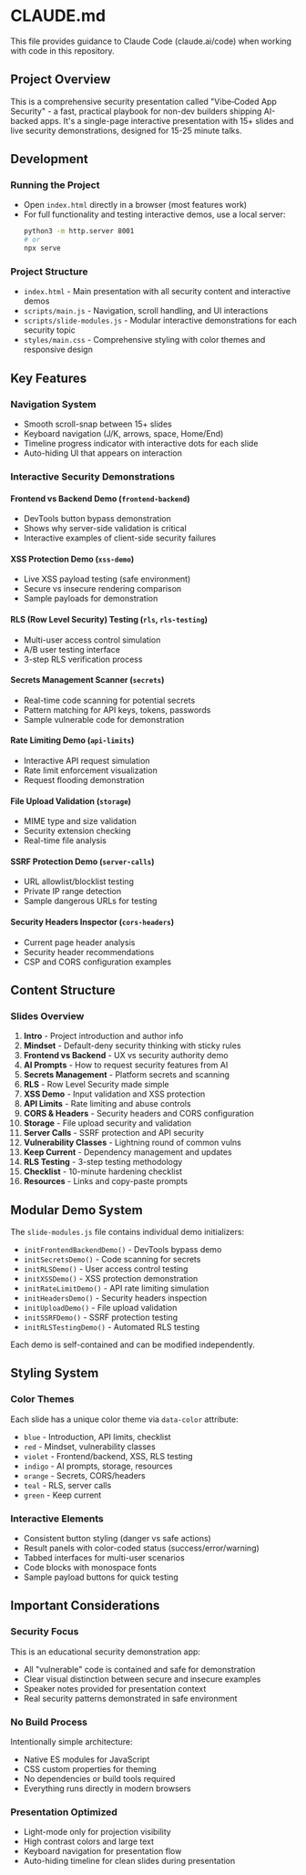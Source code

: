 # CLAUDE.md

This file provides guidance to Claude Code (claude.ai/code) when working with code in this repository.

## Project Overview

This is a comprehensive security presentation called "Vibe‑Coded App Security" - a fast, practical playbook for non-dev builders shipping AI-backed apps. It's a single-page interactive presentation with 15+ slides and live security demonstrations, designed for 15-25 minute talks.

## Development

### Running the Project
- Open `index.html` directly in a browser (most features work)
- For full functionality and testing interactive demos, use a local server:
  ```bash
  python3 -m http.server 8001
  # or
  npx serve
  ```

### Project Structure
- `index.html` - Main presentation with all security content and interactive demos
- `scripts/main.js` - Navigation, scroll handling, and UI interactions
- `scripts/slide-modules.js` - Modular interactive demonstrations for each security topic
- `styles/main.css` - Comprehensive styling with color themes and responsive design

## Key Features

### Navigation System
- Smooth scroll-snap between 15+ slides
- Keyboard navigation (J/K, arrows, space, Home/End)
- Timeline progress indicator with interactive dots for each slide
- Auto-hiding UI that appears on interaction

### Interactive Security Demonstrations

#### Frontend vs Backend Demo (`frontend-backend`)
- DevTools button bypass demonstration
- Shows why server-side validation is critical
- Interactive examples of client-side security failures

#### XSS Protection Demo (`xss-demo`)
- Live XSS payload testing (safe environment)
- Secure vs insecure rendering comparison
- Sample payloads for demonstration

#### RLS (Row Level Security) Testing (`rls`, `rls-testing`)
- Multi-user access control simulation
- A/B user testing interface
- 3-step RLS verification process

#### Secrets Management Scanner (`secrets`)
- Real-time code scanning for potential secrets
- Pattern matching for API keys, tokens, passwords
- Sample vulnerable code for demonstration

#### Rate Limiting Demo (`api-limits`)
- Interactive API request simulation
- Rate limit enforcement visualization
- Request flooding demonstration

#### File Upload Validation (`storage`)
- MIME type and size validation
- Security extension checking
- Real-time file analysis

#### SSRF Protection Demo (`server-calls`)
- URL allowlist/blocklist testing
- Private IP range detection
- Sample dangerous URLs for testing

#### Security Headers Inspector (`cors-headers`)
- Current page header analysis
- Security header recommendations
- CSP and CORS configuration examples

## Content Structure

### Slides Overview
1. **Intro** - Project introduction and author info
2. **Mindset** - Default-deny security thinking with sticky rules
3. **Frontend vs Backend** - UX vs security authority demo
4. **AI Prompts** - How to request security features from AI
5. **Secrets Management** - Platform secrets and scanning
6. **RLS** - Row Level Security made simple
7. **XSS Demo** - Input validation and XSS protection
8. **API Limits** - Rate limiting and abuse controls
9. **CORS & Headers** - Security headers and CORS configuration
10. **Storage** - File upload security and validation
11. **Server Calls** - SSRF protection and API security
12. **Vulnerability Classes** - Lightning round of common vulns
13. **Keep Current** - Dependency management and updates
14. **RLS Testing** - 3-step testing methodology
15. **Checklist** - 10-minute hardening checklist
16. **Resources** - Links and copy-paste prompts

## Modular Demo System

The `slide-modules.js` file contains individual demo initializers:
- `initFrontendBackendDemo()` - DevTools bypass demo
- `initSecretsDemo()` - Code scanning for secrets
- `initRLSDemo()` - User access control testing
- `initXSSDemo()` - XSS protection demonstration
- `initRateLimitDemo()` - API rate limiting simulation
- `initHeadersDemo()` - Security headers inspection
- `initUploadDemo()` - File upload validation
- `initSSRFDemo()` - SSRF protection testing
- `initRLSTestingDemo()` - Automated RLS testing

Each demo is self-contained and can be modified independently.

## Styling System

### Color Themes
Each slide has a unique color theme via `data-color` attribute:
- `blue` - Introduction, API limits, checklist
- `red` - Mindset, vulnerability classes  
- `violet` - Frontend/backend, XSS, RLS testing
- `indigo` - AI prompts, storage, resources
- `orange` - Secrets, CORS/headers
- `teal` - RLS, server calls
- `green` - Keep current

### Interactive Elements
- Consistent button styling (danger vs safe actions)
- Result panels with color-coded status (success/error/warning)
- Tabbed interfaces for multi-user scenarios
- Code blocks with monospace fonts
- Sample payload buttons for quick testing

## Important Considerations

### Security Focus
This is an educational security demonstration app:
- All "vulnerable" code is contained and safe for demonstration
- Clear visual distinction between secure and insecure examples
- Speaker notes provided for presentation context
- Real security patterns demonstrated in safe environment

### No Build Process
Intentionally simple architecture:
- Native ES modules for JavaScript
- CSS custom properties for theming
- No dependencies or build tools required
- Everything runs directly in modern browsers

### Presentation Optimized
- Light-mode only for projection visibility
- High contrast colors and large text
- Keyboard navigation for presentation flow
- Auto-hiding timeline for clean slides during presentation